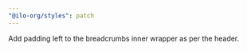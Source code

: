 ```yaml
---
"@ilo-org/styles": patch
---
```


Add padding left to the breadcrumbs inner wrapper as per the header.

